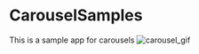 # CarouselSamples
 This is a sample app for carousels
 ![carousel_gif](https://user-images.githubusercontent.com/32747586/99970434-0ee28e80-2d59-11eb-81b0-4e5a24b46196.gif)

